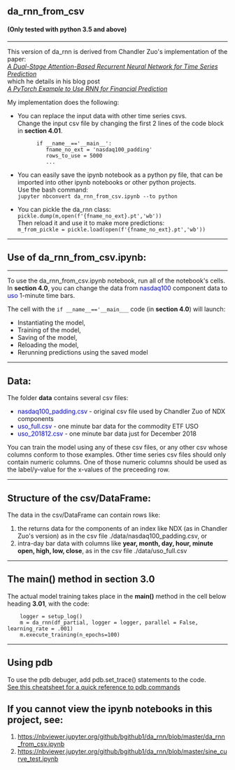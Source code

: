 ## da_rnn_from_csv 
#### (Only tested with python 3.5 and above)
___
This version of da_rnn is derived from Chandler Zuo's implementation of the paper:  
[*A Dual-Stage Attention-Based Recurrent Neural Network for Time Series Prediction*](https://arxiv.org/pdf/1704.02971.pdf)  
which he details in his blog post  
[*A PyTorch Example to Use RNN for Financial Prediction*](http://chandlerzuo.github.io/blog/2017/11/darnn)

My implementation does the following:
* You can replace the input data with other time series csvs.  
  Change the input csv file by changing the first 2 lines of the code block in **section 4.01**. 

  ```
        if __name__=='__main__':
           fname_no_ext = 'nasdaq100_padding'
           rows_to_use = 5000
           ...
  ```

* You can easily save the ipynb notebook as a python py file, that can be imported
   into other ipynb notebooks or other python projects.  
   Use the bash command:  
     ```jupyter nbconvert da_rnn_from_csv.ipynb --to python ```


* You can pickle the da_rnn class:  
  ``` pickle.dump(m,open(f'{fname_no_ext}.pt','wb')) ```  
  Then reload it and use it to make more predictions:  
  ``` m_from_pickle = pickle.load(open(f'{fname_no_ext}.pt','wb')) ```
 
  


___
## Use of da_rnn_from_csv.ipynb:  
___
To use the da_rnn_from_csv.ipynb notebook, run all of the notebook's cells.  
In **section 4.0**, you can change the data from <span style="color:blue">nasdaq100</span> component data to <span style="color:blue">uso</span> 1-minute time bars.

The cell with the ```if __name__=='__main___``` code (in **section 4.0**) will launch:  
* Instantiating the model,
* Training of the model,
* Saving of the model,
* Reloading the model,
* Rerunning predictions using the saved model


___
## Data:
The folder **data** contains several csv files:
* <span style="color:blue">nasdaq100_padding.csv</span> - original csv file used by Chandler Zuo of NDX components
* <span style="color:blue">uso_full.csv</span> - one minute bar data for the commodity ETF USO
* <span style="color:blue">uso_201812.csv</span> - one minute bar data just for December 2018

You can train the model using any of these csv files, or any other csv whose columns conform to those examples.  Other time series csv files should only contain numeric columns.  One of those numeric columns should be used as the label/y-value for the x-values of the preceeding row.


___
## Structure of the csv/DataFrame:
The data in the csv/DataFrame can contain rows like:  
1. the returns data for the components of an index like NDX (as in Chandler Zuo's version) as in the csv file ./data/nasdaq100_padding.csv, or 
2. intra-day bar data with columns like **year, month, day, hour, minute open, high, low, close**, as in the csv file ./data/uso_full.csv

___
## The main() method in section 3.0
The actual model training takes place in the **main()** method in the cell below heading **3.01**, with the code:

```
    logger = setup_log()
    m = da_rnn(df_partial, logger = logger, parallel = False, learning_rate = .001)
    m.execute_training(n_epochs=100)
```

  

___
## Using pdb 
To use the pdb debuger, add pdb.set_trace() statements to the code.  
[See this cheatsheet for a quick reference to pdb commands](https://appletree.or.kr/quick_reference_cards/Python/Python%20Debugger%20Cheatsheet.pdf)

## If you cannot view the ipynb notebooks in this project, see:
1. https://nbviewer.jupyter.org/github/bgithub1/da_rnn/blob/master/da_rnn_from_csv.ipynb
2. https://nbviewer.jupyter.org/github/bgithub1/da_rnn/blob/master/sine_curve_test.ipynb 
  